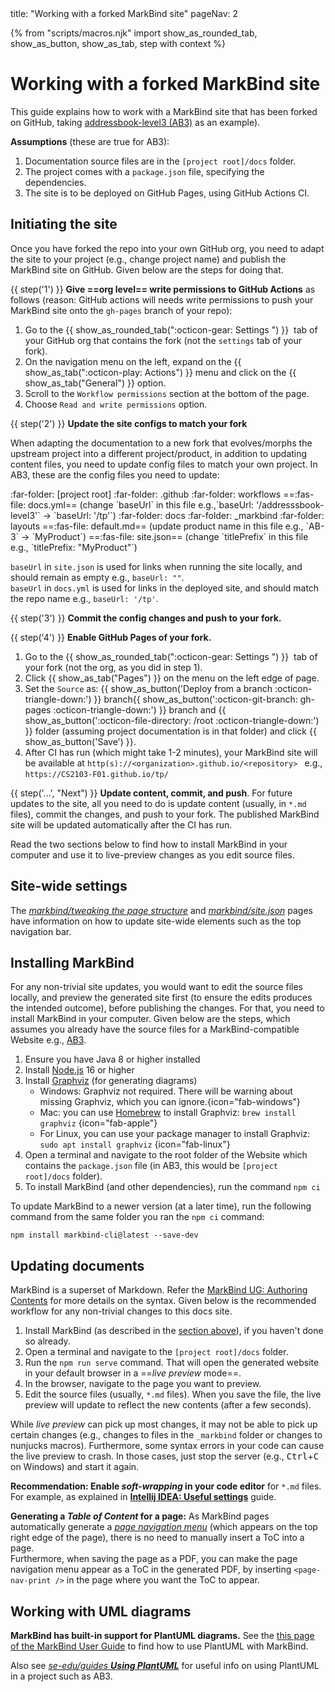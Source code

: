 <frontmatter>
  title: "Working with a forked MarkBind site"
  pageNav: 2
</frontmatter>

{% from "scripts/macros.njk" import show_as_rounded_tab, show_as_button, show_as_tab, step with context %}

# Working with a forked MarkBind site

<div class="lead">

This guide explains how to work with a MarkBind site that has been forked on GitHub, taking [addressbook-level3 (AB3)](https://github.com/se-edu/addressbook-level3) as an example).
</div>

**Assumptions** (these are true for AB3):

1. Documentation source files are in the `[project root]/docs` folder.
1. The project comes with a `package.json` file, specifying the dependencies.
1. The site is to be deployed on GitHub Pages, using GitHub Actions CI.

<!-- --------------------------------------------------------------------------------------------------- -->

## Initiating the site

Once you have forked the repo into your own GitHub org, you need to adapt the site to your project (e.g., change project name) and publish the MarkBind site on GitHub. Given below are the steps for doing that.

{{ step('1') }} **Give ==org level== write permissions to GitHub Actions** as follows (reason: GitHub actions will needs write permissions to push your MarkBind site onto the `gh-pages` branch of your repo):

1. Go to the {{ show_as_rounded_tab(":octicon-gear: Settings ") }} &nbsp;tab of your GitHub org that contains the fork (not the `settings` tab of your fork).
1. On the navigation menu on the left, expand on the {{ show_as_tab(":octicon-play: Actions") }} menu and click on the {{ show_as_tab("General") }} option.
1. Scroll to the `Workflow permissions` section at the bottom of the page.
1. Choose `Read and write permissions` option.

{{ step('2') }} **Update the site configs to match your fork**

When adapting the documentation to a new fork that evolves/morphs the upstream project into a different project/product, in addition to updating content files, you need to update config files to match your own project. In AB3, these are the config files you need to update:

<tree>
:far-folder: [project root]
  :far-folder: .github
    :far-folder: workflows
      ==:fas-file: docs.yml== (change `baseUrl` in this file e.g.,`baseUrl: '/addresssbook-level3'` -> `baseUrl: '/tp'`)
  :far-folder: docs
    :far-folder: _markbind
      :far-folder: layouts
        ==:fas-file: default.md== (update product name in this file e.g., `AB-3` -> `MyProduct`)
    ==:fas-file: site.json== (change `titlePrefix` in this file e.g., `titlePrefix: "MyProduct"`)
</tree>

<p/>

<box type="info" seamless>

`baseUrl` in `site.json` is used for links when running the site locally, and should remain as empty e.g., `baseUrl: ""`.<br>
`baseUrl` in `docs.yml` is used for links in the deployed site, and should match the repo name e.g., `baseUrl: '/tp'`.
</box>


{{ step('3') }} **Commit the config changes and push to your fork.**

{{ step('4') }} **Enable GitHub Pages of your fork.**

1. Go to the {{ show_as_rounded_tab(":octicon-gear: Settings ") }} &nbsp;tab of your fork (not the org, as you did in step 1).
1. Click {{ show_as_tab("Pages") }} on the menu on the left edge of page.
1. Set the `Source` as: {{ show_as_button('Deploy from a branch :octicon-triangle-down:') }} branch{{ show_as_button(':octicon-git-branch: gh-pages :octicon-triangle-down:') }} branch and {{ show_as_button(':octicon-file-directory: /root :octicon-triangle-down:') }} folder (assuming project documentation is in that folder) and click {{ show_as_button('Save') }}.
1. After CI has run (which might take 1-2 minutes), your MarkBind site will be available at `http(s)://<organization>.github.io/<repository> ` e.g., `https://CS2103-F01.github.io/tp/`

{{ step('...', "Next") }} **Update content, commit, and push**. For future updates to the site, all you need to do is update content (usually, in `*.md` files), commit the changes, and push to your fork. The published MarkBind site will be updated automatically after the CI has run.

<box type="tip" seamless>

Read the two sections below to find how to install MarkBind in your computer and use it to live-preview changes as you edit source files.
</box>

## Site-wide settings

The [_markbind/tweaking the page structure_](https://markbind.org/userGuide/tweakingThePageStructure.html) and [_markbind/site.json_](https://markbind.org/userGuide/siteJsonFile.html) pages have information on how to update site-wide elements such as the top navigation bar.


<!-- --------------------------------------------------------------------------------------------------- -->

## Installing MarkBind

For any non-trivial site updates, you would want to edit the source files locally, and preview the generated site first (to ensure the edits produces the intended outcome), before publishing the changes. For that, you need to install MarkBind in your computer. Given below are the steps, which assumes you already have the source files for a MarkBind-compatible Website e.g., [AB3](https://github.com/se-edu/addressbook-level3).

1. Ensure you have Java 8 or higher installed
1. Install [Node.js](https://nodejs.org) 16 or higher
1. Install [Graphviz](https://graphviz.org/download/) (for generating diagrams)
    * Windows: Graphviz not required. There will be warning about missing Graphviz, which you can ignore.{icon="fab-windows"}
    * Mac: you can use [Homebrew](https://brew.sh/) to install Graphviz: `brew install graphviz` {icon="fab-apple"}
    * For Linux, you can use your package manager to install Graphviz: `sudo apt install graphviz` {icon="fab-linux"}
1. Open a terminal and navigate to the root folder of the Website which contains the `package.json` file (in AB3, this would be `[project root]/docs` folder).
1. To install MarkBind (and other dependencies), run the command `npm ci`


<box type="info" seamless>

To update MarkBind to a newer version (at a later time), run the following command from the same folder you ran the `npm ci` command:

```
npm install markbind-cli@latest --save-dev
```
</box>

<!-- --------------------------------------------------------------------------------------------------- -->

## Updating documents

MarkBind is a superset of Markdown. Refer the [MarkBind UG: Authoring Contents](https://markbind.org/userGuide/authoringContents.html) for more details on the syntax. Given below is the recommended workflow for any non-trivial changes to this docs site.

1. Install MarkBind (as described in the [section above](#installing-markbind)), if you haven't done so already.
1. Open a terminal and navigate to the `[project root]/docs` folder.
1. Run the `npm run serve` command. That will open the generated website in your default browser in a ==_live preview_ mode==.
1. In the browser, navigate to the page you want to preview.
1. Edit the source files (usually, `*.md` files). When you save the file, the live preview will update to reflect the new contents (after a few seconds).

<box type="warning" seamless>

While _live preview_ can pick up most changes, it may not be able to pick up certain changes (e.g., changes to files in the `_markbind` folder or changes to nunjucks macros). Furthermore, some syntax errors in your code can cause the live preview to crash. In those cases, just stop the server (e.g., <kbd>Ctrl</kbd>+<kbd>C</kbd> on Windows) and start it again.
</box>

<box type="tip" seamless>

**Recommendation: Enable _soft-wrapping_ in your code editor** for `*.md` files. For example, as explained in [**Intellij IDEA: Useful settings**](intellijUsefulSettings.html#enabling-soft-wrapping) guide.
</box>

<box type="tip" seamless>

**Generating a _Table of Content_ for a page:** As MarkBind pages automatically generate a [_page navigation menu_](https://markbind.org/userGuide/components/navigation.html#page-navigation-menus) (which appears on the top right edge of the page), there is no need to manually insert a ToC into a page.<br>
  Furthermore, when saving the page as a PDF, you can make the page navigation menu appear as a ToC in the generated PDF, by inserting `<page-nav-print />` in the page where you want the ToC to appear.
</box>

<!-- --------------------------------------------------------------------------------------------------- -->

## Working with UML diagrams

**MarkBind has built-in support for PlantUML diagrams.** See the [this page of the MarkBind User Guide](https://markbind.org/userGuide/components/imagesAndDiagrams.html#diagrams) to find how to use PlantUML with MarkBind.

Also see [_se-edu/guides **Using PlantUML**_](https://se-education.org/guides/tutorials/plantUml.html) for useful info on using PlantUML in a project such as AB3.

<!-- --------------------------------------------------------------------------------------------------- -->

